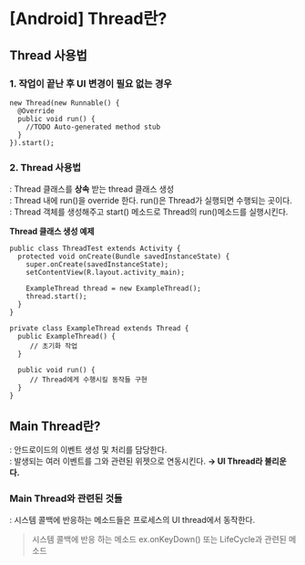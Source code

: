 # [Android] Thread란?

## Thread 사용법
### 1. 작업이 끝난 후 UI 변경이 필요 없는 경우

    new Thread(new Runnable() {
      @Override
      public void run() {
        //TODO Auto-generated method stub
      }
    }).start();

### 2. Thread 사용법
: Thread 클래스를 **상속** 받는 thread 클래스 생성  
: Thread 내에 run()을 override 한다. run()은 Thread가 실행되면 수행되는 곳이다.  
: Thread 객체를 생성해주고 start() 메소드로 Thread의 run()메소드를 실행시킨다.  

**Thread 클래스 생성 예제**  

    public class ThreadTest extends Activity {
      protected void onCreate(Bundle savedInstanceState) {
        super.onCreate(savedInstanceState);
        setContentView(R.layout.activity_main);

        ExampleThread thread = new ExampleThread();
        thread.start();
      }
    }

    private class ExampleThread extends Thread {
      public ExampleThread() {
         // 초기화 작업
      }

      public void run() {
         // Thread에게 수행시킬 동작들 구현
      }
    }

## Main Thread란?
: 안드로이드의 이벤트 생성 및 처리를 담당한다.  
: 발생되는 여러 이벤트를 그와 관련된 위젯으로 연동시킨다. **→ UI Thread라 불리운다.**   

### Main Thread와 관련된 것들
: 시스템 콜백에 반응하는 메소드들은 프로세스의 UI thread에서 동작한다.
> 시스템 콜백에 반응 하는 메소드 ex.onKeyDown() 또는 LifeCycle과 관련된 메소드
